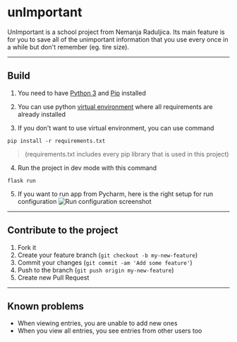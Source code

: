# unImportant

UnImportant is a school project from Nemanja Raduljica. Its main feature is for you to save all of the unimportant information that you use every once in a while but don't remember (eg. tire size).

---

## Build
1. You need to have [Python 3](https://www.python.org/downloads/) and [Pip](https://pypi.org/) installed
   
2. You can use python [virtual environment](https://docs.python.org/3/library/venv.html) where all requirements are already installed
   
3. If you don't want to use virtual environment, you can use command
```
pip install -r requirements.txt
``` 
> (requirements.txt includes every pip library that is used in this project)

4. Run the project in dev mode with this command
```
flask run
```

5. If you want to run app from Pycharm, here is the right setup for run configuration
![Run configuration screenshot](https://i.ibb.co/D4SfPTD/Screenshot-from-2022-02-23-11-25-57.png)

---

## Contribute to the project

1. Fork it
2. Create your feature branch (``git checkout -b my-new-feature``)
3. Commit your changes (``git commit -am 'Add some feature'``)
4. Push to the branch (``git push origin my-new-feature``)
5. Create new Pull Request

---

## Known problems
 - When viewing entries, you are unable to add new ones
 - When you view all entries, you see entries from other users too
